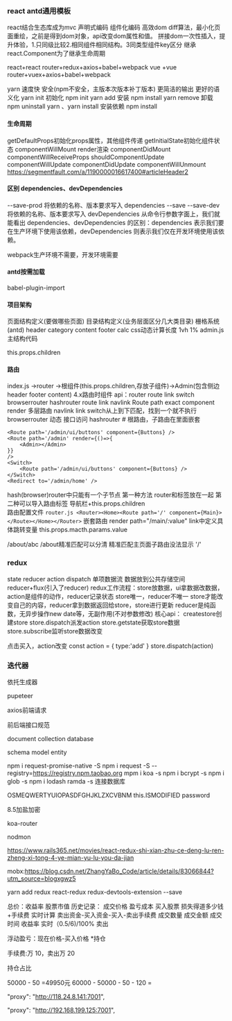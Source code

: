 ### react antd通用模板
react结合生态库成为mvc
声明式编码 组件化编码
高效dom diff算法，最小化页面重绘，之前是得到dom对象，api改变dom属性和值。
拼接dom一次性插入，提升体验，1.只同级比较2.相同组件相同结构。3同类型组件key区分
继承react.Component为了继承生命周期


react+react router+redux+axios+babel+webpack
vue +vue router+vuex+axios+babel+webpack

yarn 速度快 安全(npm不安全，主版本次版本补丁版本) 更简洁的输出 更好的语义化
yarn init 初始化 npm init
yarn add 安装 npm install
yarn remove 卸载 npm uninstall
yarn 、yarn install 安装依赖 npm install


#### 生命周期
getDefaultProps初始化props属性，其他组件传递
getInitialState初始化组件状态
componentWillMount
render渲染
componentDidMount
componentWillReceiveProps
shouldComponentUpdate
componentWillUpdate
componentDidUpdate
componentWillUnmount
https://segmentfault.com/a/1190000016617400#articleHeader2



#### 区别 dependencies、devDependencies
--save-prod 将依赖的名称、版本要求写入 dependencies --save
--save-dev 将依赖的名称、版本要求写入 devDependencies
从命令行参数字面上，我们就能看出 dependencies、devDependencies 的区别：dependencies 表示我们要在生产环境下使用该依赖，devDependencies 则表示我们仅在开发环境使用该依赖。

webpack生产环境不需要，开发环境需要

#### antd按需加载
babel-plugin-import

#### 项目架构
页面结构定义(要做哪些页面)
目录结构定义(业务层面区分几大类目录)
栅格系统(antd)
 header category content footer
calc css动态计算长度 1vh 1%
 admin.js主结构代码

this.props.children

#### 路由
index.js ->router ->根组件(this.props.children,存放子组件)->Admin(包含侧边header footer content)
4.x路由时组件
api：router route link switch
browserrouter hashrouter route link navlink 
Route path exact component render 多层路由
navlink link
switch从上到下匹配，找到一个就不执行
browserrouter 动态 接口访问
hashrouter # 根路由，子路由在里面嵌套
```
<Route path='/admin/ui/buttons' component={Buttons} />
<Route path='/admin' render={()=>{
    <Admin></Admin>
}}
/>
<Switch>
    <Route path='/admin/ui/buttons' component={Buttons} />
</Switch>
<Redirect to='/admin/home' />
```
hash(browser)router中只能有一个子节点
第一种方法 router和标签放在一起
第二种可以导入路由标签 导航栏+this.props.children  
路由配置文件
`router.js <Router><Home><Route path='/' component={Main}></Route></Home></Router>`
嵌套路由 render
path="/main/:value" link中定义具体跳转变量 this.props.macth.params.value

/about/abc /about精准匹配可以分清 精准匹配主页面子路由没法显示 '/'


### redux
state reducer action dispatch 单项数据流
数据放到公共存储空间
reducer+flux(引入了reducer)
redux工作流程：store放数据，ui拿数据改数据，action是组件的动作，reducer记录状态
store唯一，reducer不唯一
store才能改变自己的内容，reducer拿到数据返回给store，store进行更新
reducer是纯函数，无异步操作new date等，无副作用(不对参数修改)
核心api：
createstore创建store
store.dispatch派发action
store.getstate获取store数据
store.subscribe监听store数据改变

点击买入，action改变
const action = {
    type:'add'
}
store.dispatch(action)
### 迭代器
依托生成器

pupeteer 

axios前端请求

前后端接口规范

document collection database

schema model entity

npm i request-promise-native -S
npm i request -S --registry=https://registry.npm.taobao.org
mpm i koa -s
npm i bcrypt -s
npm i glob -s
npm i lodash ramda -s
连接数据库

OSMEQWERTYUIOPASDFGHJKLZXCVBNM
this.ISMODIFIED password

8.5加盐加密

koa-router

nodmon

https://www.rails365.net/movies/react-redux-shi-xian-zhu-ce-deng-lu-ren-zheng-xi-tong-4-ye-mian-yu-lu-you-da-jian

mobx:https://blog.csdn.net/ZhangYaBo_Code/article/details/83066844?utm_source=blogxgwz5

yarn add redux react-redux redux-devtools-extension --save

总价：收益率 股票市值
历史记录：
成交价格
盈亏成本 买入股票 损失得道多少钱+手续费 实时计算 卖出资金-买入资金-买入-卖出手续费
成交数量
成交金额
成交时间
收益率 实时（0.5/6)/100% 卖出  

浮动盈亏：现在价格-买入价格 *持仓

手续费:万 10，卖出万 20

持仓占比

50000 - 50 =49950元
60000 - 50000 - 50 - 120 = 


"proxy": "http://118.24.8.141:7001",

"proxy": "http://192.168.199.125:7001",